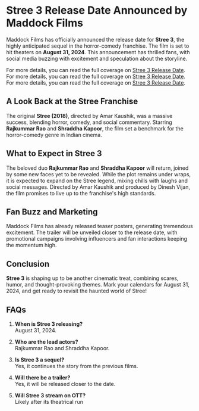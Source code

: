 # **Stree 3 Release Date Announced by Maddock Films**

Maddock Films has officially announced the release date for **Stree 3**, the highly anticipated sequel in the horror-comedy franchise. The film is set to hit theaters on **August 31, 2024**. This announcement has thrilled fans, with social media buzzing with excitement and speculation about the storyline.

For more details, you can read the full coverage on [Stree 3 Release Date](https://pubnews.in/stree-3-release-date/).
For more details, you can read the full coverage on [Stree 3 Release Date](https://pubnews.in/stree-3-release-date/).
For more details, you can read the full coverage on [Stree 3 Release Date](https://pubnews.in/stree-3-release-date/).

## **A Look Back at the Stree Franchise**

The original **Stree (2018)**, directed by Amar Kaushik, was a massive success, blending horror, comedy, and social commentary. Starring **Rajkummar Rao** and **Shraddha Kapoor**, the film set a benchmark for the horror-comedy genre in Indian cinema.

## **What to Expect in Stree 3**

The beloved duo **Rajkummar Rao** and **Shraddha Kapoor** will return, joined by some new faces yet to be revealed. While the plot remains under wraps, it is expected to expand on the Stree legend, mixing chills with laughs and social messages. Directed by Amar Kaushik and produced by Dinesh Vijan, the film promises to live up to the franchise's high standards.

## **Fan Buzz and Marketing**

Maddock Films has already released teaser posters, generating tremendous excitement. The trailer will be unveiled closer to the release date, with promotional campaigns involving influencers and fan interactions keeping the momentum high.

## **Conclusion**

**Stree 3** is shaping up to be another cinematic treat, combining scares, humor, and thought-provoking themes. Mark your calendars for August 31, 2024, and get ready to revisit the haunted world of Stree!

## **FAQs**

1. **When is Stree 3 releasing?**  
   August 31, 2024.

2. **Who are the lead actors?**  
   Rajkummar Rao and Shraddha Kapoor.

3. **Is Stree 3 a sequel?**  
   Yes, it continues the story from the previous films.

4. **Will there be a trailer?**  
   Yes, it will be released closer to the date.

5. **Will Stree 3 stream on OTT?**  
   Likely after its theatrical run
